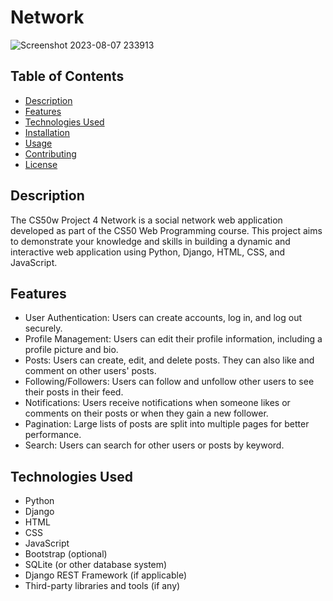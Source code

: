 # Network

![Screenshot 2023-08-07 233913](https://github.com/UsmanKhalil25/Network/assets/142806683/aeea41f1-7e35-4584-882b-65fb68e47123)

## Table of Contents

- [Description](#description)
- [Features](#features)
- [Technologies Used](#technologies-used)
- [Installation](#installation)
- [Usage](#usage)
- [Contributing](#contributing)
- [License](#license)

## Description

The CS50w Project 4 Network is a social network web application developed as part of the CS50 Web Programming course. This project aims to demonstrate your knowledge and skills in building a dynamic and interactive web application using Python, Django, HTML, CSS, and JavaScript.

## Features

- User Authentication: Users can create accounts, log in, and log out securely.
- Profile Management: Users can edit their profile information, including a profile picture and bio.
- Posts: Users can create, edit, and delete posts. They can also like and comment on other users' posts.
- Following/Followers: Users can follow and unfollow other users to see their posts in their feed.
- Notifications: Users receive notifications when someone likes or comments on their posts or when they gain a new follower.
- Pagination: Large lists of posts are split into multiple pages for better performance.
- Search: Users can search for other users or posts by keyword.

## Technologies Used

- Python
- Django
- HTML
- CSS
- JavaScript
- Bootstrap (optional)
- SQLite (or other database system)
- Django REST Framework (if applicable)
- Third-party libraries and tools (if any)
